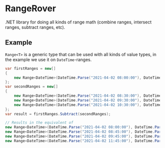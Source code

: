 # RangeRover

.NET library for doing all kinds of range math (combine ranges, intersect ranges, subtract ranges, etc).

## Example

`Range<T>` is a generic type that can be used with all kinds of value types, in the example we use it on `DateTime`-ranges.

```csharp
var firstRanges = new[]
{
    new Range<DateTime>(DateTime.Parse("2021-04-02 08:00:00"), DateTime.Parse("2021-04-02 12:00:00")),
};
var secondRanges = new[]
{
    new Range<DateTime>(DateTime.Parse("2021-04-02 08:30:00"), DateTime.Parse("2021-04-02 08:45:00")),
    new Range<DateTime>(DateTime.Parse("2021-04-02 09:30:00"), DateTime.Parse("2021-04-02 09:45:00")),
    new Range<DateTime>(DateTime.Parse("2021-04-02 10:30:00"), DateTime.Parse("2021-04-02 11:45:00")),
};
var result = firstRanges.Subtract(secondRanges);

// Results in the equivalent of
new Range<DateTime>(DateTime.Parse("2021-04-02 08:00:00"), DateTime.Parse("2021-04-02 08:30:00")),
new Range<DateTime>(DateTime.Parse("2021-04-02 08:45:00"), DateTime.Parse("2021-04-02 09:30:00")),
new Range<DateTime>(DateTime.Parse("2021-04-02 09:45:00"), DateTime.Parse("2021-04-02 10:30:00")),
new Range<DateTime>(DateTime.Parse("2021-04-02 11:45:00"), DateTime.Parse("2021-04-02 12:00:00")),
```
